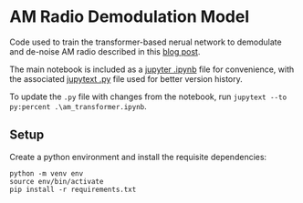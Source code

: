 # AM Radio Demodulation Model

Code used to train the transformer-based nerual network to demodulate and de-noise AM radio described in this [blog post](https://ccostes.com/posts/2024-04-07-sdr_ml/).

The main notebook is included as a [jupyter .ipynb](am_transformer.ipynb) file for convenience, with the associated [jupytext .py](am_transformer.py) file used for better version history.

To update the `.py` file with changes from the notebook, run `jupytext --to py:percent .\am_transformer.ipynb`.

## Setup
Create a python environment and install the requisite dependencies:
```
python -m venv env
source env/bin/activate
pip install -r requirements.txt
```